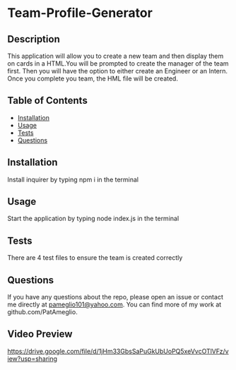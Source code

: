 # Team-Profile-Generator


## Description

This application will allow you to create a new team and then display them on cards in a HTML.You will be prompted to create the manager of the team first.
Then you will have the option to either create an Engineer or an Intern. Once you complete you team, the HML file will be created.

## Table of Contents

* [Installation](#installation)
* [Usage](#usage)
* [Tests](#tests)
* [Questions](#questions)

## Installation

Install inquirer by typing npm i in the terminal

## Usage

Start the application by typing node index.js in the terminal


## Tests

There are 4 test files to ensure the team is created correctly

## Questions

If you have any questions about the repo, please open an issue or contact me directly at pameglio101@yahoo.com. You can find more of my work at github.com/PatAmeglio.

## Video Preview

https://drive.google.com/file/d/1jHm33GbsSaPuGkUbUoPQ5xeVvcOTlVFz/view?usp=sharing